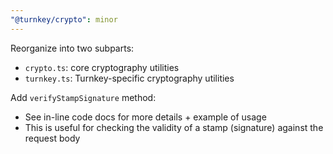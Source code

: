 ```yaml
---
"@turnkey/crypto": minor
---
```


Reorganize into two subparts:
- `crypto.ts`: core cryptography utilities
- `turnkey.ts`: Turnkey-specific cryptography utilities

Add `verifyStampSignature` method:
- See in-line code docs for more details + example of usage
- This is useful for checking the validity of a stamp (signature) against the request body
